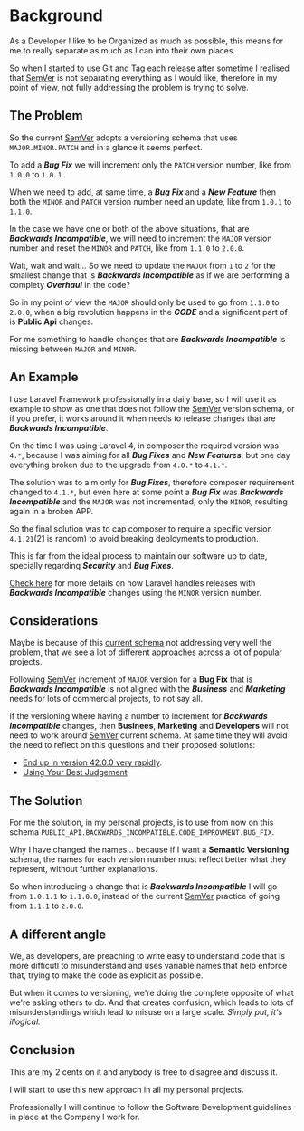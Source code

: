 # Background

As a Developer I like to be Organized as much as possible, this means for me to really separate as much as I can into their own places.

So when I started to use Git and Tag each release after sometime I realised that [SemVer]((http://semver.org/)) is not separating everything as I would like, therefore in my point of view, not fully addressing the problem is trying to solve.


## The Problem

So the current [SemVer]((http://semver.org/)) adopts a versioning schema that uses `MAJOR.MINOR.PATCH` and in a glance it seems perfect.

To add a **_Bug Fix_** we will increment only the `PATCH` version number, like from `1.0.0` to `1.0.1`.

When we need to add, at same time, a **_Bug Fix_** and a **_New Feature_** then both the `MINOR` and `PATCH` version number need an update, like from `1.0.1` to `1.1.0`.

In the case we have one or both of the above situations, that are **_Backwards Incompatible_**, we will need to increment the `MAJOR` version number and reset the `MINOR` and `PATCH`, like from `1.1.0` to `2.0.0`.

Wait, wait and wait... So we need to update the `MAJOR` from `1` to `2` for the smallest change that is **_Backwards Incompatible_** as if we are performing a complety **_Overhaul_** in the code?

So in my point of view the `MAJOR` should only be used to go from `1.1.0` to `2.0.0`, when a big revolution happens in the **_CODE_** and a significant part of is **Public Api** changes.

For me something to handle changes that are **_Backwards Incompatible_** is missing between `MAJOR` and `MINOR`.


## An Example

I use Laravel Framework professionally in a daily base, so I will use it as example to show as one that does not follow the [SemVer]((http://semver.org/)) version schema, or if you prefer, it works around it when needs to release changes that are **_Backwards Incompatible_**.

On the time I was using Laravel 4, in composer the required version was `4.*`, because I was aiming for all **_Bug Fixes_** and **_New Features_**, but one day everything broken due to the upgrade from `4.0.*` to `4.1.*`.

The solution was to aim only for **_Bug Fixes_**, therefore composer requirement changed to `4.1.*`, but even here at some point a **_Bug Fix_** was **_Backwards Incompatible_** and the `MAJOR` was not incremented, only the `MINOR`, resulting again in a broken APP.

So the final solution was to cap composer to require a specific version `4.1.21`(21 is random) to avoid breaking deployments to production.

This is far from the ideal process to maintain our software up to date, specially regarding **_Security_** and **_Bug Fixes_**.

[Check here](https://laravel.com/docs/5.3/upgrade) for more details on how Laravel handles releases with **_Backwards Incompatible_** changes using the `MINOR` version number.


## Considerations

Maybe is because of this [current schema]((http://semver.org/)) not addressing very well the problem, that we see a lot of different approaches across a lot of popular projects.

Following [SemVer]((http://semver.org/)) increment of `MAJOR` version for a **Bug Fix** that is **_Backwards Incompatible_** is not aligned with the **_Business_** and **_Marketing_** needs for lots of commercial projects, to not say all.

If the versioning where having a number to increment for **_Backwards Incompatible_** changes, then **Businees**, **Marketing** and **Developers** will not need to work around [SemVer]((http://semver.org/)) current schema. At same time they will avoid the need to reflect on this questions and their proposed solutions:

* [End up in version 42.0.0 very rapidly](https://github.com/mojombo/semver/blob/master/semver.md#if-even-the-tiniest-backwards-incompatible-changes-to-the-public-api-require-a-major-version-bump-wont-i-end-up-at-version-4200-very-rapidly).
* [Using Your Best Judgement](https://github.com/mojombo/semver/blob/master/semver.md#what-if-i-inadvertently-alter-the-public-api-in-a-way-that-is-not-compliant-with-the-version-number-change-ie-the-code-incorrectly-introduces-a-major-breaking-change-in-a-patch-release)


## The Solution

For me the solution, in my personal projects, is to use from now on this schema `PUBLIC_API.BACKWARDS_INCOMPATIBLE.CODE_IMPROVMENT.BUG_FIX`.

Why I have changed the names... because if I want a **Semantic Versioning** schema, the names for each version number must reflect better what they represent, without further explanations.

So when introducing a change that is **_Backwards Incompatible_** I will go from `1.0.1.1` to `1.1.0.0`, instead of the current [SemVer]((http://semver.org/)) practice of going from `1.1.1` to `2.0.0`.


## A different angle

We, as developers, are preaching to write easy to understand code that is more difficutl to misunderstand and uses variable names that help enforce that, trying to make the code as explicit as possible. 

But when it comes to versioning, we're doing the complete opposite of what we're asking others to do. And that creates confusion, which leads to lots of misunderstandings which lead to misuse on a large scale. *Simply put, it's illogical.*


## Conclusion

This are my 2 cents on it and anybody is free to disagree and discuss it.

I will start to use this new approach in all my personal projects.

Professionally I will continue to follow the Software Development guidelines in place at the Company I work for.
